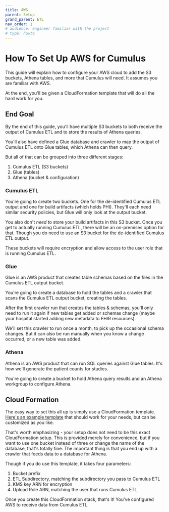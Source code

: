 ```yaml
---
title: AWS
parent: Setup
grand_parent: ETL
nav_order: 1
# audience: engineer familiar with the project
# type: howto
---
```


# How To Set Up AWS for Cumulus

This guide will explain how to configure your AWS cloud to add the S3 buckets, Athena tables,
and more that Cumulus will need. It assumes you are familiar with AWS.

At the end, you'll be given a CloudFormation template that will do all the hard work for you.

## End Goal

By the end of this guide, you'll have multiple S3 buckets to both receive the output of Cumulus ETL
and to store the results of Athena queries.

You'll also have defined a Glue database and crawler to map the output of Cumulus ETL onto Glue
tables, which Athena can then query.

But all of that can be grouped into three different stages:
1. Cumulus ETL (S3 buckets)
2. Glue (tables)
3. Athena (bucket & configuration)

### Cumulus ETL

You're going to create two buckets. One for the de-identified Cumulus ETL output and one for build
artifacts (which holds PHI).
They'll each need similar security policies, but Glue will only look at the output bucket.

You also don't _need_ to store your build artifacts in this S3 bucket.
Once you get to actually running Cumulus ETL, there will be an on-premises option for that.
Though you do need to use an S3 bucket for the de-identified Cumulus ETL output.

These buckets will require encryption and allow access to the user role that is running Cumulus ETL.

### Glue

Glue is an AWS product that creates table schemas based on the files in the Cumulus ETL output
bucket.

You're going to create a database to hold the tables and a crawler that scans the Cumulus ETL
output bucket, creating the tables.

After the first crawler run that creates the tables & schemas,
you'll only need to run it again if new tables get added or schemas change
(maybe your hospital started adding new metadata to FHIR resources).

We'll set this crawler to run once a month, to pick up the occasional schema changes.
But it can also be run manually when you know a change occurred, or a new table was added.

### Athena

Athena is an AWS product that can run SQL queries against Glue tables.
It's how we'll generate the patient counts for studies.

You're going to create a bucket to hold Athena query results and an Athena workgroup to configure
Athena.

## Cloud Formation

The easy way to set this all up is simply use a CloudFormation template.
[Here's an example template](cumulus-aws-template.yaml) that should work for your needs,
but can be customized as you like.

That's worth emphasizing - your setup does not need to be this exact CloudFormation setup.
This is provided merely for convenience, but if you want to use one bucket instead of three
or change the name of the database, that's totally fine.
The important thing is that you end up with a crawler that feeds data to a database for Athena.

Though if you do use this template, it takes four parameters:
1. Bucket prefix
1. ETL Subdirectory, matching the subdirectory you pass to Cumulus ETL
1. KMS key ARN for encryption
1. Upload Role ARN, matching the user that runs Cumulus ETL

Once you create this CloudFormation stack, that's it!
You've configured AWS to receive data from Cumulus ETL.
